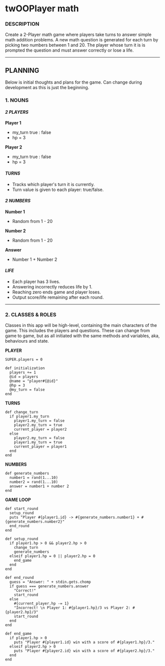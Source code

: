 # twOOPlayer math

### DESCRIPTION

Create a 2-Player math game where players take turns to answer simple math addition problems. A new math question is generated for each turn by picking two numbers between 1 and 20. The player whose turn it is is prompted the question and must answer correctly or lose a life.

---

## PLANNING

Below is initial thoughts and plans for the game. Can change during development as this is just the beginning.

### 1. NOUNS

#### _2 PLAYERS_

**Player 1**

- my_turn true : false
- hp = 3

**Player 2**

- my_turn true : false
- hp = 3

#### _TURNS_

- Tracks which player's turn it is currently.
- Turn value is given to each player: true/false.

#### _2 NUMBERS_

**Number 1**

- Random from 1 - 20

**Number 2**

- Random from 1 - 20

**Answer**

- Number 1 + Number 2

#### _LIFE_

- Each player has 3 lives.
- Answering incorrectly reduces life by 1.
- Reaching zero ends game and player loses.
- Output score/life remaining after each round.

---

### 2. CLASSES & ROLES

Classes in this app will be high-level, containing the main characters of the game. This includes the players and questions. These can change from game to game, but as all initiated with the same methods and variables, aka, behaviours and state.

**PLAYER**

```
SUPER.players = 0
```

```
def initialization
  players += 1
  @id = players
  @name = "player#{@id}"
  @hp = 3
  @my_turn = false
end
```

**TURNS**

```
def change_turn
  if player1.my_turn
    player1.my_turn = false
    player2.my_turn = true
    current_player = player2
  else
    player2.my_turn = false
    player1.my_turn = true
    current_player = player1
  end
end
```

**NUMBERS**

```
def generate_numbers
  number1 = rand(1...10)
  number2 = rand(1...10)
  answer = number1 + number 2
end
```

**GAME LOOP**

```
def start_round
  setup_round
  puts "Player #{player1.id} -> #{generate_numbers.number1} + #{generate_numbers.number2}"
  end_round
end
```

```
def setup_round
  if player1.hp > 0 && player2.hp > 0
    change_turn
    generate_numbers
  elseif player1.hp = 0 || player2.hp = 0
    end_game
  end
end
```

```
def end_round
  guess = "Answer: " + stdin.gets.chomp
  if guess === generate_numbers.answer
    "Correct!"
    start_round
  else
    #{current_player.hp -= 1}
    "Incorrect! \n Player 1: #{player1.hp}/3 vs Player 2: #{player2.hp}/3"
    start_round
  end
end
```

```
def end_game
  if player1.hp > 0
    puts "Player #{player1.id} win with a score of #{player1.hp}/3."
  elseif player2.hp > 0
    puts "Player #{player2.id} win with a score of #{player2.hp}/3."
  end
end
```
